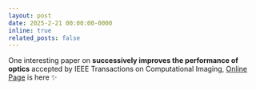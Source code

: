 ```yaml
---
layout: post
date: 2025-2-21 00:00:00-0000
inline: true
related_posts: false
---
```


One interesting paper on **successively improves the performance of optics** accepted by IEEE Transactions on Computational Imaging, [Online Page](https://github.com/Zrr-ZJU/Successive-optimization) is here :sparkles:
